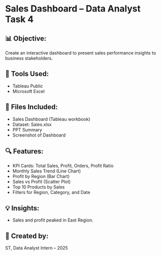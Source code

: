 # Sales Dashboard – Data Analyst Task 4

## 📊 Objective:
Create an interactive dashboard to present sales performance insights to business stakeholders.

## 🔧 Tools Used:
- Tableau Public
- Microsoft Excel

## 📁 Files Included:
- Sales Dashboard (Tableau workbook)
- Dataset: Sales.xlsx
- PPT Summary
- Screenshot of Dashboard

## 🔍 Features:
- KPI Cards: Total Sales, Profit, Orders, Profit Ratio
- Monthly Sales Trend (Line Chart)
- Profit by Region (Bar Chart)
- Sales vs Profit (Scatter Plot)
- Top 10 Products by Sales
- Filters for Region, Category, and Date

## 💡 Insights:
- Sales and profit peaked in East Region.
  
## 📝 Created by:
ST, Data Analyst Intern – 2025
